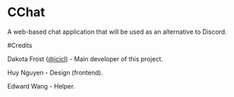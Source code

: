 # CChat
A web-based chat application that will be used as an alternative to Discord.

#Credits

Dakota Frost ([@icicl](https://github.com/icicl/)) - Main developer of this project.

Huy Nguyen - Design (frontend).

Edward Wang - Helper.
